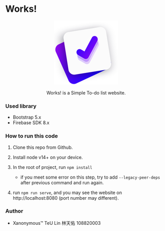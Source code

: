 # Works!

<p align="center">
  <a href="https://me.xcc.tw" target="_blank">
    <img alt="Logo" width="200" src="https://raw.githubusercontent.com/Xanonymous-GitHub/me-xcc-tw/main/src/svg/todo.svg?token=ALMCETICYCWMXRYWEJNJG3C773UB4">
  </a>
</p>

<p align="center">
Works! is a Simple To-do list website. 
</p>

### Used library

- Bootstrap 5.x
- Firebase SDK 8.x

### How to run this code

1. Clone this repo from Github.
2. Install node v14+ on your device.
3. In the root of project, run `npm install`
    - if you meet some error on this step, try to add `--legacy-peer-deps` after previous command and run again.
    
4. run `npm run serve`, and you may see the website on http://localhost:8080 (port number may different).

### Author
- Xanonymous™ TeU Lin 林天佑 108820003

